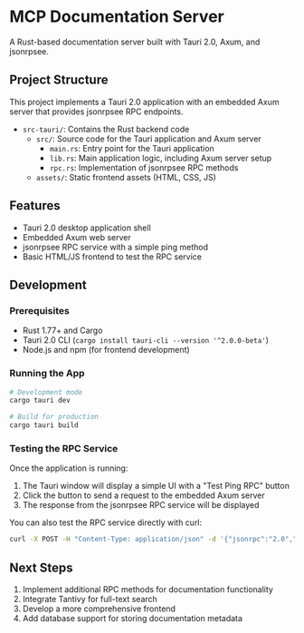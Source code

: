 # MCP Documentation Server

A Rust-based documentation server built with Tauri 2.0, Axum, and jsonrpsee.

## Project Structure

This project implements a Tauri 2.0 application with an embedded Axum server that provides jsonrpsee RPC endpoints.

- `src-tauri/`: Contains the Rust backend code
  - `src/`: Source code for the Tauri application and Axum server
    - `main.rs`: Entry point for the Tauri application
    - `lib.rs`: Main application logic, including Axum server setup
    - `rpc.rs`: Implementation of jsonrpsee RPC methods
  - `assets/`: Static frontend assets (HTML, CSS, JS)

## Features

- Tauri 2.0 desktop application shell
- Embedded Axum web server
- jsonrpsee RPC service with a simple ping method
- Basic HTML/JS frontend to test the RPC service

## Development

### Prerequisites

- Rust 1.77+ and Cargo
- Tauri 2.0 CLI (`cargo install tauri-cli --version '^2.0.0-beta'`)
- Node.js and npm (for frontend development)

### Running the App

```bash
# Development mode
cargo tauri dev

# Build for production
cargo tauri build
```

### Testing the RPC Service

Once the application is running:

1. The Tauri window will display a simple UI with a "Test Ping RPC" button
2. Click the button to send a request to the embedded Axum server
3. The response from the jsonrpsee RPC service will be displayed

You can also test the RPC service directly with curl:

```bash
curl -X POST -H "Content-Type: application/json" -d '{"jsonrpc":"2.0","method":"ping","params":{"message":"Hello MCP"},"id":1}' http://127.0.0.1:3000/rpc
```

## Next Steps

1. Implement additional RPC methods for documentation functionality
2. Integrate Tantivy for full-text search
3. Develop a more comprehensive frontend
4. Add database support for storing documentation metadata 